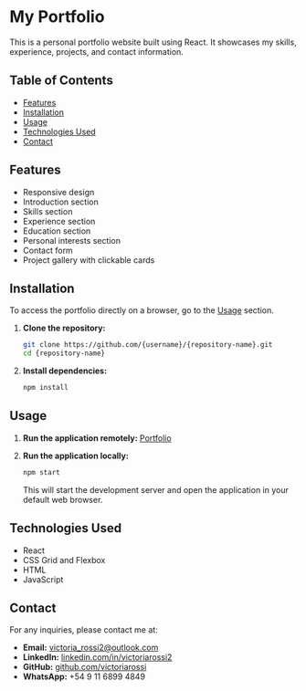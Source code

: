 
# My Portfolio

This is a personal portfolio website built using React. It showcases my skills, experience, projects, and contact information.

## Table of Contents
- [Features](#features)
- [Installation](#installation)
- [Usage](#usage)
- [Technologies Used](#technologies-used)
- [Contact](#contact)

## Features
- Responsive design
- Introduction section
- Skills section
- Experience section
- Education section
- Personal interests section
- Contact form
- Project gallery with clickable cards

## Installation
To access the portfolio directly on a browser, go to the [Usage](#usage) section.

1. **Clone the repository:**
   ```bash
   git clone https://github.com/{username}/{repository-name}.git
   cd {repository-name}
   ```
2. **Install dependencies:**
   ```bash 
   npm install
   ```

## Usage
1. **Run the application remotely:**
   [Portfolio](https://victoria-rossi-portfolio.vercel.app)

2. **Run the application locally:**
   ```bash
   npm start
   ```
   This will start the development server and open the application in your default web browser.

## Technologies Used
- React
- CSS Grid and Flexbox
- HTML
- JavaScript

## Contact
For any inquiries, please contact me at:
- **Email:** [victoria_rossi2@outlook.com](mailto:victoria_rossi2@outlook.com)
- **LinkedIn:** [linkedin.com/in/victoriarossi2](https://linkedin.com/in/victoriarossi2)
- **GitHub:** [github.com/victoriarossi](https://github.com/victoriarossi)
- **WhatsApp:** +54 9 11 6899 4849
